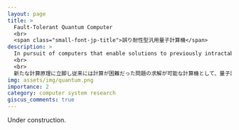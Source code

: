 ```yaml
---
layout: page
title: >
  Fault-Tolerant Quantum Computer
  <br>
  <span class="small-font-jp-title">誤り耐性型汎用量子計算機</span>
description: >
  In pursuit of computers that enable solutions to previously intractable problems through a new computational paradigm, I conduct research on universal quantum computers that utilize quantum error correction codes.
  <br>
  <br>
  新たな計算原理に立脚し従来には計算が困難だった問題の求解が可能な計算機として、量子誤り訂正符号を活用した汎用的な量子計算機の研究をおこなっています。
img: assets/img/quantum.png
importance: 2
category: computer system research
giscus_comments: true
---
```


<i class="fa-solid fa-person-digging"></i> Under construction.

